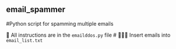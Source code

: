 ## email_spammer

#Python script for spamming multiple emails

📄 All instructions are in the `emailddos.py` file #
🧑‍🤝‍🧑 Insert emails into `email_list.txt`
